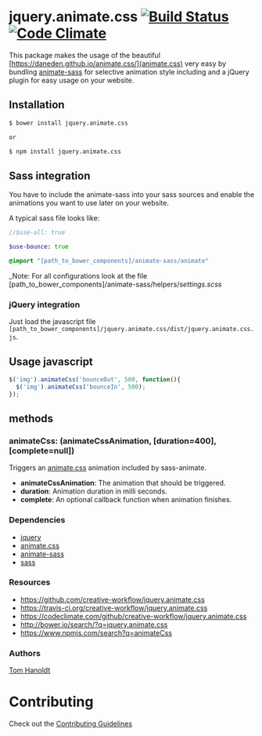 # jquery.animate.css [![Build Status](https://travis-ci.org/creative-workflow/jquery.animate.css.svg?branch=master)](https://travis-ci.org/creative-workflow/jquery.animate.css) [![Code Climate](https://codeclimate.com/github/creative-workflow/jquery.animate.css/badges/gpa.svg)](https://codeclimate.com/github/creative-workflow/jquery.animate.css)

This package makes the usage of the beautiful [https://daneden.github.io/animate.css/](animate.css) very easy by bundling [animate-sass](https://github.com/tgdev/animate-sass) for selective animation style including and a jQuery plugin for easy usage on your website.

## Installation
```bash
$ bower install jquery.animate.css

or

$ npm install jquery.animate.css
```

## Sass integration

You have to include the animate-sass into your sass sources and enable the animations you want to use later on your website.

A typical sass file looks like:
```sass
//$use-all: true

$use-bounce: true

@import "[path_to_bower_components]/animate-sass/animate"
```

_Note: For all configurations look at the file [path_to_bower_components]/animate-sass/helpers/_settings.scss_

### jQuery integration

Just load the javascript file  `[path_to_bower_components]/jquery.animate.css/dist/jquery.animate.css.js`.

## Usage javascript
```javascript
$('img').animateCss('bounceOut', 500, function(){
  $('img').animateCss('bounceIn', 500);
});
```

## methods
### animateCss: (animateCssAnimation, [duration=400], [complete=null])

Triggers an [animate.css](https://daneden.github.io/animate.css/) animation included by sass-animate.

  * **animateCssAnimation**: The animation that should be triggered.
  * **duration**: Animation duration in milli seconds.
  * **complete**: An optional callback function when animation finishes.

### Dependencies
  * [jquery](https://jquery.com)
  * [animate.css](https://github.com/daneden/animate.css/)
  * [animate-sass](https://github.com/tgdev/animate-sass)
  * [sass](http://sass-lang.com/)

### Resources
  * https://github.com/creative-workflow/jquery.animate.css
  * https://travis-ci.org/creative-workflow/jquery.animate.css
  * https://codeclimate.com/github/creative-workflow/jquery.animate.css
  * http://bower.io/search/?q=jquery.animate.css
  * https://www.npmjs.com/search?q=animateCss

### Authors

  [Tom Hanoldt](https://www.tomhanoldt.info)

# Contributing

Check out the [Contributing Guidelines](CONTRIBUTING.md)
